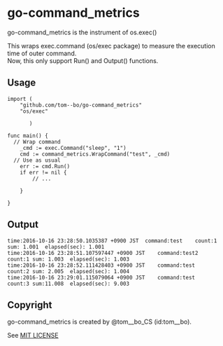 # go-command_metrics

go-command_metrics is the instrument of os.exec()

This wraps exec.command (os/exec package) to measure the execution time of outer command.  
Now, this only support Run() and Output() functions.

## Usage

```
import (
	"github.com/tom--bo/go-command_metrics"
	"os/exec"

	   )

func main() {
  // Wrap command
	_cmd := exec.Command("sleep", "1")
	cmd := command_metrics.WrapCommand("test", _cmd)
  // Use as usual
	err := cmd.Run()
	if err != nil {
		// ...

	}

}
```

## Output

```
time:2016-10-16 23:28:50.1035387 +0900 JST	command:test	count:1	sum: 1.001	elapsed(sec): 1.001
time:2016-10-16 23:28:51.107597447 +0900 JST	command:test2	count:1	sum: 1.003	elapsed(sec): 1.003
time:2016-10-16 23:28:52.111428403 +0900 JST	command:test	count:2	sum: 2.005	elapsed(sec): 1.004
time:2016-10-16 23:29:01.115079064 +0900 JST	command:test	count:3	sum:11.008	elapsed(sec): 9.003
```

## Copyright

go-command_metrics is created by @tom\__bo_CS (id:tom\__bo).

See [MIT LICENSE](https://opensource.org/licenses/MIT)


